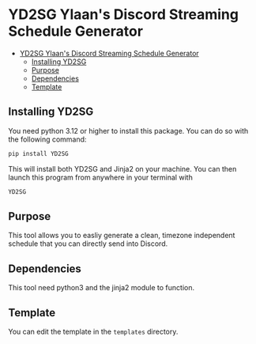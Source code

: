 # YD2SG Ylaan's Discord Streaming Schedule Generator

- [YD2SG Ylaan's Discord Streaming Schedule Generator](#yd2sg-ylaans-discord-streaming-schedule-generator)
  - [Installing YD2SG](#installing-yd2sg)
  - [Purpose](#purpose)
  - [Dependencies](#dependencies)
  - [Template](#template)

## Installing YD2SG

You need python 3.12 or higher to install this package. You can do so with the following command:

```bash
pip install YD2SG
```

This will install both YD2SG and Jinja2 on your machine. You can then launch this program from anywhere in your terminal with

```bash
YD2SG
```

## Purpose

This tool allows you to easliy generate a clean, timezone independent schedule that you can directly send into Discord.

## Dependencies

This tool need python3 and the jinja2 module to function.

## Template

You can edit the template in the `templates` directory.
